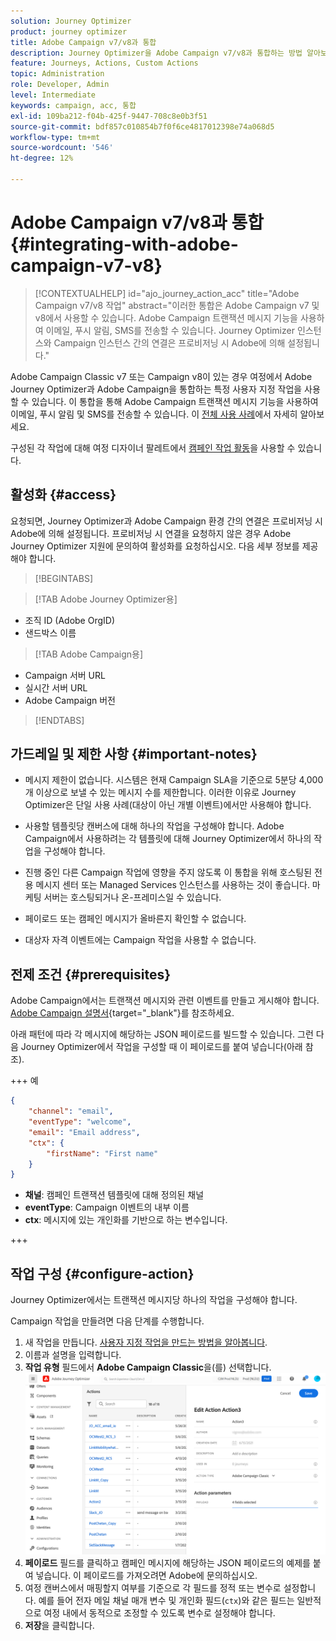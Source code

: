 ```yaml
---
solution: Journey Optimizer
product: journey optimizer
title: Adobe Campaign v7/v8과 통합
description: Journey Optimizer을 Adobe Campaign v7/v8과 통합하는 방법 알아보기
feature: Journeys, Actions, Custom Actions
topic: Administration
role: Developer, Admin
level: Intermediate
keywords: campaign, acc, 통합
exl-id: 109ba212-f04b-425f-9447-708c8e0b3f51
source-git-commit: bdf857c010854b7f0f6ce4817012398e74a068d5
workflow-type: tm+mt
source-wordcount: '546'
ht-degree: 12%

---
```


# Adobe Campaign v7/v8과 통합 {#integrating-with-adobe-campaign-v7-v8}

>[!CONTEXTUALHELP]
>id="ajo_journey_action_acc"
>title="Adobe Campaign v7/v8 작업"
>abstract="이러한 통합은 Adobe Campaign v7 및 v8에서 사용할 수 있습니다. Adobe Campaign 트랜잭션 메시지 기능을 사용하여 이메일, 푸시 알림, SMS를 전송할 수 있습니다. Journey Optimizer 인스턴스와 Campaign 인스턴스 간의 연결은 프로비저닝 시 Adobe에 의해 설정됩니다."

Adobe Campaign Classic v7 또는 Campaign v8이 있는 경우 여정에서 Adobe Journey Optimizer과 Adobe Campaign을 통합하는 특정 사용자 지정 작업을 사용할 수 있습니다. 이 통합을 통해 Adobe Campaign 트랜잭션 메시지 기능을 사용하여 이메일, 푸시 알림 및 SMS를 전송할 수 있습니다. 이 [전체 사용 사례](../building-journeys/ajo-ac.md)에서 자세히 알아보세요.

구성된 각 작업에 대해 여정 디자이너 팔레트에서 [캠페인 작업 활동](../building-journeys/using-adobe-campaign-v7-v8.md)을 사용할 수 있습니다.

## 활성화 {#access}

요청되면, Journey Optimizer과 Adobe Campaign 환경 간의 연결은 프로비저닝 시 Adobe에 의해 설정됩니다. 프로비저닝 시 연결을 요청하지 않은 경우 Adobe Journey Optimizer 지원에 문의하여 활성화를 요청하십시오. 다음 세부 정보를 제공해야 합니다.

>[!BEGINTABS]

>[!TAB Adobe Journey Optimizer용]

* 조직 ID (Adobe OrgID)
* 샌드박스 이름

>[!TAB Adobe Campaign용]

* Campaign 서버 URL
* 실시간 서버 URL
* Adobe Campaign 버전

>[!ENDTABS]


## 가드레일 및 제한 사항 {#important-notes}

* 메시지 제한이 없습니다. 시스템은 현재 Campaign SLA을 기준으로 5분당 4,000개 이상으로 보낼 수 있는 메시지 수를 제한합니다. 이러한 이유로 Journey Optimizer은 단일 사용 사례(대상이 아닌 개별 이벤트)에서만 사용해야 합니다.

* 사용할 템플릿당 캔버스에 대해 하나의 작업을 구성해야 합니다. Adobe Campaign에서 사용하려는 각 템플릿에 대해 Journey Optimizer에서 하나의 작업을 구성해야 합니다.

* 진행 중인 다른 Campaign 작업에 영향을 주지 않도록 이 통합을 위해 호스팅된 전용 메시지 센터 또는 Managed Services 인스턴스를 사용하는 것이 좋습니다. 마케팅 서버는 호스팅되거나 온-프레미스일 수 있습니다.<!--The build required is 21.1 Release Candidate or greater. -->

* 페이로드 또는 캠페인 메시지가 올바른지 확인할 수 없습니다.

* 대상자 자격 이벤트에는 Campaign 작업을 사용할 수 없습니다.

## 전제 조건 {#prerequisites}

Adobe Campaign에서는 트랜잭션 메시지와 관련 이벤트를 만들고 게시해야 합니다. [Adobe Campaign 설명서](https://experienceleague.adobe.com/ko/docs/campaign/campaign-v8/send/real-time/transactional){target="_blank"}를 참조하세요.

아래 패턴에 따라 각 메시지에 해당하는 JSON 페이로드를 빌드할 수 있습니다. 그런 다음 Journey Optimizer에서 작업을 구성할 때 이 페이로드를 붙여 넣습니다(아래 참조).

+++ 예

```json
{
    "channel": "email",
    "eventType": "welcome",
    "email": "Email address",
    "ctx": {
        "firstName": "First name"
    }
}
```

* **채널**: 캠페인 트랜잭션 템플릿에 대해 정의된 채널
* **eventType**: Campaign 이벤트의 내부 이름
* **ctx**: 메시지에 있는 개인화를 기반으로 하는 변수입니다.

+++

## 작업 구성 {#configure-action}

Journey Optimizer에서는 트랜잭션 메시지당 하나의 작업을 구성해야 합니다.

Campaign 작업을 만들려면 다음 단계를 수행합니다.

1. 새 작업을 만듭니다. [사용자 지정 작업을 만드는 방법을 알아봅니다](../action/action.md).
1. 이름과 설명을 입력합니다.
1. **작업 유형** 필드에서 **Adobe Campaign Classic**&#x200B;을(를) 선택합니다.
   ![](assets/accintegration1.png)
1. **페이로드** 필드를 클릭하고 캠페인 메시지에 해당하는 JSON 페이로드의 예제를 붙여 넣습니다. 이 페이로드를 가져오려면 Adobe에 문의하십시오.
1. 여정 캔버스에서 매핑할지 여부를 기준으로 각 필드를 정적 또는 변수로 설정합니다. 예를 들어 전자 메일 채널 매개 변수 및 개인화 필드(`ctx`)와 같은 필드는 일반적으로 여정 내에서 동적으로 조정할 수 있도록 변수로 설정해야 합니다.
1. **저장**&#x200B;을 클릭합니다.

